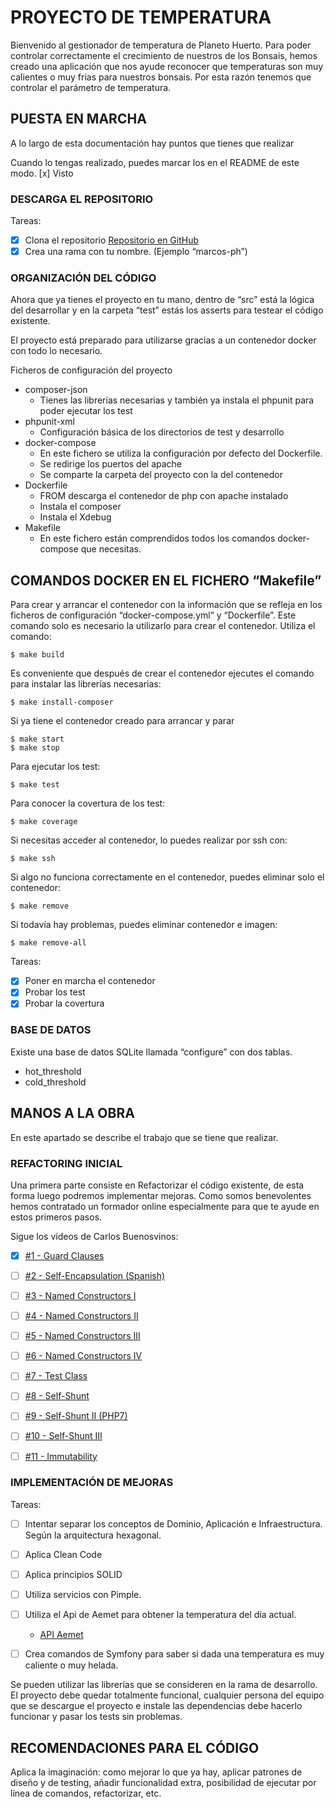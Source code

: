 # PROYECTO DE TEMPERATURA
Bienvenido al gestionador de temperatura de Planeto Huerto. 
Para poder controlar correctamente el crecimiento de nuestros de los Bonsais, hemos creado una aplicación que nos ayude reconocer que temperaturas son  muy calientes o muy frías para nuestros bonsais. Por esta razón tenemos que controlar el parámetro de temperatura. 


## PUESTA EN MARCHA
A lo largo de esta documentación hay puntos que tienes que realizar

Cuando lo tengas realizado, puedes marcar los en el README de este modo.
[x] Visto


### DESCARGA EL REPOSITORIO

Tareas:
- [x] Clona el repositorio [Repositorio en GitHub](https://github.com/planetahuerto/rigortalks)
- [x] Crea una rama con tu nombre. (Ejemplo “marcos-ph”)

### ORGANIZACIÓN DEL CÓDIGO
Ahora que ya tienes el proyecto en tu mano, dentro de “src” está la lógica del desarrollar y 
en la carpeta “test” estás los asserts para testear el código existente.

El proyecto está preparado para utilizarse gracias a un contenedor docker con todo lo necesario.

Ficheros de configuración del proyecto
- composer-json
    - Tienes las librerías necesarias y también ya instala el phpunit para poder ejecutar los test
- phpunit-xml
    - Configuración básica de los directorios de test y desarrollo
- docker-compose
    - En este fichero se utiliza la configuración por defecto del Dockerfile.
    - Se redirige los puertos del apache
    - Se comparte la carpeta del proyecto con la del contenedor
- Dockerfile
    - FROM descarga el contenedor de php con apache instalado
    - Instala el composer
    - Instala el Xdebug
- Makefile
    - En este fichero están comprendidos todos los comandos docker-compose que necesitas.

## COMANDOS DOCKER EN EL FICHERO “Makefile”

Para crear y arrancar el contenedor con la información que se refleja en los ficheros de configuración “docker-compose.yml” y “Dockerfile”. Este comando solo es necesario la utilizarlo para crear el contenedor. Utiliza el comando:

    $ make build

Es conveniente que después de crear el contenedor ejecutes el comando para instalar las librerías necesarias:

	$ make install-composer

Si ya tiene el contenedor creado para arrancar y parar

    $ make start
    $ make stop

Para ejecutar los test:

    $ make test

Para conocer la covertura de los test:

	$ make coverage

Si necesitas acceder al contenedor, lo puedes realizar por ssh con:
	
	$ make ssh

Si algo no funciona correctamente en el contenedor, puedes eliminar solo el contenedor:

	$ make remove

Si todavía hay problemas, puedes eliminar contenedor e imagen:

	$ make remove-all

Tareas:

- [x] Poner en marcha el contenedor
- [x] Probar los test
- [x] Probar la covertura 

### BASE DE DATOS
Existe una base de datos SQLite llamada “configure” con dos tablas. 
- hot_threshold
- cold_threshold

## MANOS A LA OBRA

En este apartado se describe el trabajo que se tiene que realizar.


### REFACTORING INICIAL
Una primera parte consiste en Refactorizar el código existente, de esta forma luego podremos implementar mejoras. 
Como somos benevolentes hemos contratado un formador online especialmente para que te ayude en estos primeros pasos.

Sigue los vídeos de Carlos Buenosvinos:

- [x] [#1 - Guard Clauses](https://youtu.be/Ttk9fDGwjrY)
- [ ] [#2 - Self-Encapsulation (Spanish)](https://youtu.be/4PVUiMOVl5w)
- [ ] [#3 - Named Constructors I](https://youtu.be/LjEG7AR-MOg)
- [ ] [#4 - Named Constructors II](https://youtu.be/RE3cAEFSsDc)
- [ ] [#5 - Named Constructors III](https://youtu.be/w2CfVDtQGc0)
- [ ] [#6 - Named Constructors IV ](https://youtu.be/210Ed5PeK4g)
- [ ] [#7 - Test Class](https://youtu.be/8UFAyC173JU)
- [ ] [#8 - Self-Shunt ](https://youtu.be/Ds-Iop1zB24)
- [ ] [#9 - Self-Shunt II (PHP7)](https://youtu.be/gpUDgEVw9tM)
- [ ] [#10 - Self-Shunt III](https://youtu.be/e35igS90MkI)
- [ ] [#11 - Immutability ](https://youtu.be/577bfQMI5GY)


### IMPLEMENTACIÓN DE MEJORAS
Tareas:
- [ ] Intentar separar los conceptos de Dominio, Aplicación e Infraestructura. Según la arquitectura hexagonal.
- [ ] Aplica Clean Code
- [ ] Aplica principios SOLID
- [ ] Utiliza servicios con Pimple.
- [ ] Utiliza el Api de Aemet para obtener la temperatura del día actual. 
    - [API Aemet ](https://opendata.aemet.es/centrodedescargas/inicio)
- [ ] Crea comandos de Symfony para saber si dada una temperatura es muy caliente o muy helada.


Se pueden utilizar las librerías que se consideren en la rama de desarrollo.
El proyecto debe quedar totalmente funcional, cualquier persona del equipo que se descargue el proyecto e instale las dependencias debe hacerlo funcionar y pasar los tests sin problemas.

## RECOMENDACIONES PARA EL CÓDIGO
Aplica la imaginación: como mejorar lo que ya hay, aplicar patrones de diseño y de testing, añadir funcionalidad extra, posibilidad de ejecutar por línea de comandos, refactorizar, etc.
	




